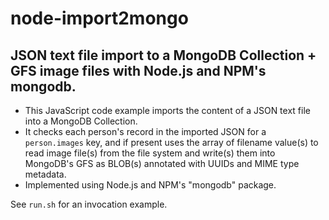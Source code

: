 # node-import2mongo
## JSON text file import to a MongoDB Collection + GFS image files with Node.js and NPM's mongodb.

* This JavaScript code example imports the content of a JSON text file into a MongoDB Collection.
* It checks each person's record in the imported JSON for a `person.images` key, and if present uses the array of filename value(s) to read image file(s) from the file system and write(s) them into MongoDB's GFS as BLOB(s) annotated with UUIDs and MIME type metadata.
* Implemented using Node.js and NPM's "mongodb" package.

See `run.sh` for an invocation example.
